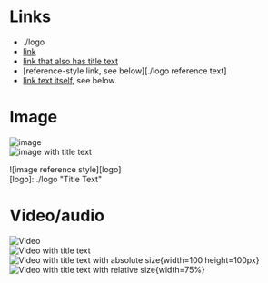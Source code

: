 # Links
- ./logo
- [link](./logo)
- [link that also has title text](./logo "This link takes you to somewhere!")
- [reference-style link, see below][./logo reference text]
- [link text itself][], see below.

[arbitrary case-insensitive reference text]: ./logo  
[1]: ./logo
[link text itself]: ./logo

# Image

![image](./logo)  
![image with title text](./logo "Title Text")  

![image reference style][logo]  
[logo]: ./logo "Title Text"

# Video/audio

![Video](./logo)  
![Video with title text](./logo)  
![Video with title text with absolute size](./logo "Title Text"){width=100 height=100px}  
![Video with title text with relative size](./logo "Title Text"){width=75%}

